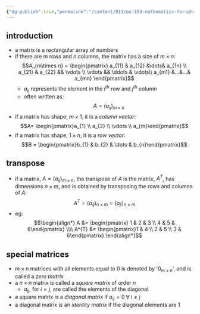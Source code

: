 ```yaml
---
{"dg-publish":true,"permalink":"/content/011/px-153-mathematics-for-physicists/term-2/px-153-k-linear-algebra/px-153-k1-terminology-of-matrices/","noteIcon":"1","created":"2024-11-25T10:50:32.000+00:00","updated":"2024-11-26T19:39:57.317+00:00"}
---
```


## introduction
- a matrix is a rectangular array of numbers
- if there are $m$ rows and $n$ columns, the matrix has a size of $m\times n:$ 
$$A_{m\times n} = \begin{pmatrix} 
  a_{11} & a_{12} &\dots& a_{1n} \\ 
  a_{21} & a_{22} && \vdots \\
  \vdots  && \ddots & \vdots\\ 
  a_{m1} &...&...& a_{mn}
  \end{pmatrix}$$
  - $a_{ij}$ represents the element in the $i^{th}$ row and $j^{th}$ column
  - often written as: 
  $$A = (a_{ij})_{m\times n}$$
-  if a matrix has shape, $m\times 1$, it is a *column vector*: 
$$A= \begin{pmatrix}a_{1} \\ a_{2}  \\ \vdots \\ a_{m}\end{pmatrix}$$
- if a matrix has shape, $1\times n$, it is a *row vector*: 
$$B = \begin{pmatrix}b_{1} & b_{2} & \dots & b_{n}\end{pmatrix}$$
## transpose
- if a matrix, $A = (a_{ij})_{m\times n}$, the transpose of $A$ is the matrix, $A^{T}$, has dimensions $n\times m$, and is obtained by transposing the rows and columns of $A:$ 
$$A^{T}= (\alpha_{ij})_{n\times m}= (a_{ji})_{n\times m}$$
- eg: 
$$\begin{align*}
  A &= \begin{pmatrix} 1 & 2 & 3 \\
  4 & 5 & 6\end{pmatrix} \\\\
  A^{T} &= \begin{pmatrix}1 & 4 \\ 2 & 5  \\ 3 & 6\end{pmatrix}
\end{align*}$$
## special matrices
  - $m\times n$ matrices with all elements equal to $0$ is denoted by '$0_{m\times n}$', and is called a *zero matrix*
  - a $n\times n$ matrix is called a *square matrix* of order $n$
	  - $a_{ij}$, for $i=j$, are called the elements of the diagonal
  - a square matrix is a *diagonal matrix* if $a_{ij}=0 \; \forall \; i\neq j$
  - a diagonal matrix is an *identity matrix* if the diagonal elements are $1$
